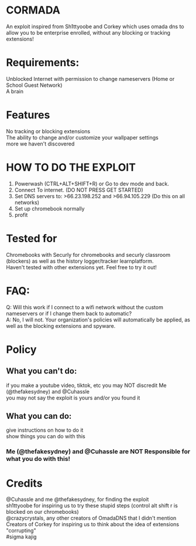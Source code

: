 # CORMADA
An exploit inspired from Sh1ttyoobe and Corkey which uses omada dns to allow you to be enterprise enrolled, without any blocking or tracking extensions!
# Requirements:
Unblocked Internet with permission to change nameservers (Home or School Guest Network)  
A brain  
# Features
No tracking or blocking extensions  
The ability to change and/or customize your wallpaper settings  
more we haven't discovered  
# HOW TO DO THE EXPLOIT
1. Powerwash (CTRL+ALT+SHIFT+R) or Go to dev mode and back.
2. Connect To internet. (DO NOT PRESS GET STARTED)
3. Set DNS servers to: >66.23.198.252 and >66.94.105.229 (Do this on all networks)
4. Set up chromebook normally
5. profit

# Tested for 
Chromebooks with Securly for chromebooks and securly classroom (blockers) as well as the history logger/tracker learnplatform.  
Haven't tested with other extensions yet. Feel free to try it out!  
# FAQ:
Q: Will this work if I connect to a wifi network without the custom nameservers or if I change them back to automatic?  
A: No, I will not. Your organization's policies will automatically be applied, as well as the blocking extensions and spyware. 
# Policy
## What you can't do:
if you make a youtube video, tiktok, etc you may NOT discredit Me (@thefakesydney) and @Cuhassle  
you may not say the exploit is yours and/or you found it  
## What you can do:
give instructions on how to do it  
show things you can do with this  
### Me (@thefakesydney) and @Cuhassle are NOT Responsible for what you do with this!  
# Credits
@Cuhassle and me @thefakesydney, for finding the exploit  
sh1ttyoobe for inspiring us to try these stupid steps (control alt shift r is blocked on our chromebooks)  
@crazycrystals, any other creators of OmadaDNS that I didn't mention  
Creators of Corkey for inspiring us to think about the idea of extensions "corrupting"  
#sigma kajig
